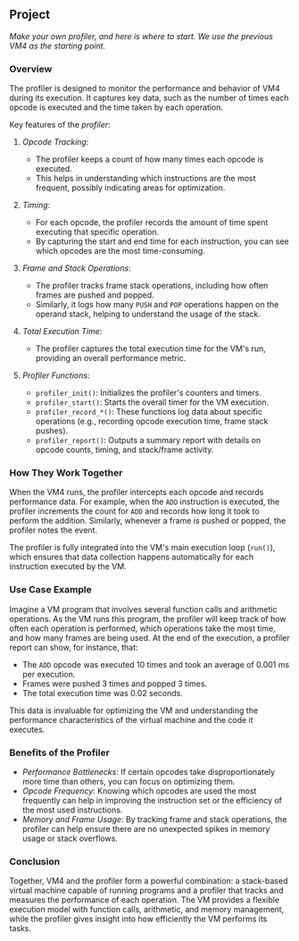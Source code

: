 ## Project

*Make your own profiler, and here is where to start. We use the previous VM4 as the starting point.*


### Overview

The profiler is designed to monitor the performance and behavior of VM4 during its execution. It captures key data, such as the number of times each opcode is executed and the time taken by each operation.

Key features of the *profiler*:

1. *Opcode Tracking*:
   - The profiler keeps a count of how many times each opcode is executed.
   - This helps in understanding which instructions are the most frequent, possibly indicating areas for optimization.

2. *Timing*:
   - For each opcode, the profiler records the amount of time spent executing that specific operation.
   - By capturing the start and end time for each instruction, you can see which opcodes are the most time-consuming.

3. *Frame and Stack Operations*:
   - The profiler tracks frame stack operations, including how often frames are pushed and popped.
   - Similarly, it logs how many `PUSH` and `POP` operations happen on the operand stack, helping to understand the usage of the stack.

4. *Total Execution Time*:
   - The profiler captures the total execution time for the VM's run, providing an overall performance metric.

5. *Profiler Functions*:
   - `profiler_init()`: Initializes the profiler's counters and timers.
   - `profiler_start()`: Starts the overall timer for the VM execution.
   - `profiler_record_*()`: These functions log data about specific operations (e.g., recording opcode execution time, frame stack pushes).
   - `profiler_report()`: Outputs a summary report with details on opcode counts, timing, and stack/frame activity.

### How They Work Together

When the VM4 runs, the profiler intercepts each opcode and records performance data. For example, when the `ADD` instruction is executed, the profiler increments the count for `ADD` and records how long it took to perform the addition. Similarly, whenever a frame is pushed or popped, the profiler notes the event.

The profiler is fully integrated into the VM's main execution loop (`run()`), which ensures that data collection happens automatically for each instruction executed by the VM.

### Use Case Example

Imagine a VM program that involves several function calls and arithmetic operations. As the VM runs this program, the profiler will keep track of how often each operation is performed, which operations take the most time, and how many frames are being used. At the end of the execution, a profiler report can show, for instance, that:
- The `ADD` opcode was executed 10 times and took an average of 0.001 ms per execution.
- Frames were pushed 3 times and popped 3 times.
- The total execution time was 0.02 seconds.

This data is invaluable for optimizing the VM and understanding the performance characteristics of the virtual machine and the code it executes.

### Benefits of the Profiler

- *Performance Bottlenecks*: If certain opcodes take disproportionately more time than others, you can focus on optimizing them.
- *Opcode Frequency*: Knowing which opcodes are used the most frequently can help in improving the instruction set or the efficiency of the most used instructions.
- *Memory and Frame Usage*: By tracking frame and stack operations, the profiler can help ensure there are no unexpected spikes in memory usage or stack overflows.

### Conclusion

Together, VM4 and the profiler form a powerful combination: a stack-based virtual machine capable of running programs and a profiler that tracks and measures the performance of each operation. The VM provides a flexible execution model with function calls, arithmetic, and memory management, while the profiler gives insight into how efficiently the VM performs its tasks.
